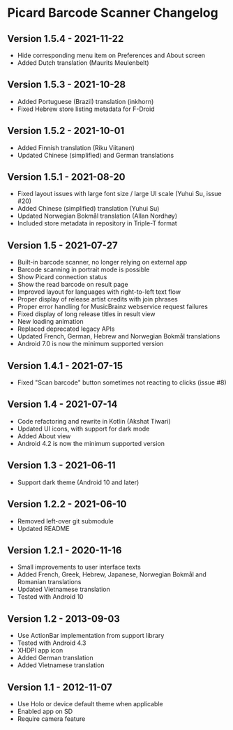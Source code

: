 # Picard Barcode Scanner Changelog

## Version 1.5.4 - 2021-11-22
- Hide corresponding menu item on Preferences and About screen
- Added Dutch translation (Maurits Meulenbelt)

## Version 1.5.3 - 2021-10-28
- Added Portuguese (Brazil) translation (inkhorn)
- Fixed Hebrew store listing metadata for F-Droid

## Version 1.5.2 - 2021-10-01
- Added Finnish translation (Riku Viitanen)
- Updated Chinese (simplified) and German translations

## Version 1.5.1 - 2021-08-20
- Fixed layout issues with large font size / large UI scale (Yuhui Su, issue #20)
- Added Chinese (simplified) translation (Yuhui Su)
- Updated Norwegian Bokmål translation (Allan Nordhøy)
- Included store metadata in repository in Triple-T format

## Version 1.5 - 2021-07-27
- Built-in barcode scanner, no longer relying on external app
- Barcode scanning in portrait mode is possible
- Show Picard connection status
- Show the read barcode on result page
- Improved layout for languages with right-to-left text flow
- Proper display of release artist credits with join phrases
- Proper error handling for MusicBrainz webservice request failures
- Fixed display of long release titles in result view
- New loading animation
- Replaced deprecated legacy APIs
- Updated French, German, Hebrew and Norwegian Bokmål translations
- Android 7.0 is now the minimum supported version

## Version 1.4.1 - 2021-07-15
- Fixed "Scan barcode" button sometimes not reacting to clicks (issue #8)

## Version 1.4 - 2021-07-14
- Code refactoring and rewrite in Kotlin (Akshat Tiwari)
- Updated UI icons, with support for dark mode
- Added About view
- Android 4.2 is now the minimum supported version

## Version 1.3 - 2021-06-11
- Support dark theme (Android 10 and later)

## Version 1.2.2 - 2021-06-10
- Removed left-over git submodule
- Updated README

## Version 1.2.1 - 2020-11-16
- Small improvements to user interface texts
- Added French, Greek, Hebrew, Japanese, Norwegian Bokmål and Romanian
   translations
- Updated Vietnamese translation
- Tested with Android 10

## Version 1.2 - 2013-09-03
- Use ActionBar implementation from support library
- Tested with Android 4.3
- XHDPI app icon
- Added German translation
- Added Vietnamese translation

## Version 1.1 - 2012-11-07
- Use Holo or device default theme when applicable
- Enabled app on SD
- Require camera feature
